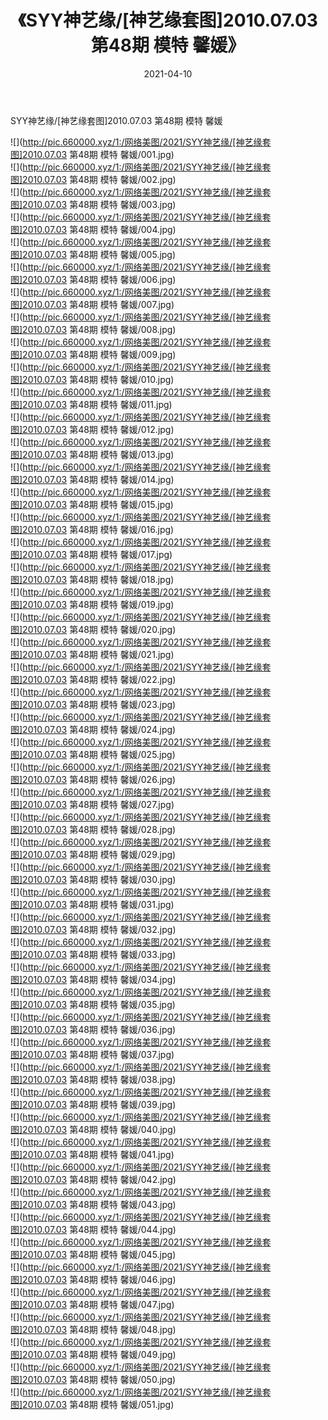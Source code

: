 ﻿---
layout: post
title:  《SYY神艺缘/[神艺缘套图]2010.07.03 第48期 模特 馨媛》
date:   2021-04-10
img: http://pic.660000.xyz/1:/网络美图/2021/SYY神艺缘/[神艺缘套图]2010.07.03 第48期 模特 馨媛/000.jpg
categories: [美女, 清纯, 唯美]
---

SYY神艺缘/[神艺缘套图]2010.07.03 第48期 模特 馨媛

 ![](http://pic.660000.xyz/1:/网络美图/2021/SYY神艺缘/[神艺缘套图]2010.07.03 第48期 模特 馨媛/001.jpg) <br>![](http://pic.660000.xyz/1:/网络美图/2021/SYY神艺缘/[神艺缘套图]2010.07.03 第48期 模特 馨媛/002.jpg) <br>![](http://pic.660000.xyz/1:/网络美图/2021/SYY神艺缘/[神艺缘套图]2010.07.03 第48期 模特 馨媛/003.jpg) <br>![](http://pic.660000.xyz/1:/网络美图/2021/SYY神艺缘/[神艺缘套图]2010.07.03 第48期 模特 馨媛/004.jpg) <br>![](http://pic.660000.xyz/1:/网络美图/2021/SYY神艺缘/[神艺缘套图]2010.07.03 第48期 模特 馨媛/005.jpg) <br>![](http://pic.660000.xyz/1:/网络美图/2021/SYY神艺缘/[神艺缘套图]2010.07.03 第48期 模特 馨媛/006.jpg) <br>![](http://pic.660000.xyz/1:/网络美图/2021/SYY神艺缘/[神艺缘套图]2010.07.03 第48期 模特 馨媛/007.jpg) <br>![](http://pic.660000.xyz/1:/网络美图/2021/SYY神艺缘/[神艺缘套图]2010.07.03 第48期 模特 馨媛/008.jpg) <br>![](http://pic.660000.xyz/1:/网络美图/2021/SYY神艺缘/[神艺缘套图]2010.07.03 第48期 模特 馨媛/009.jpg) <br>![](http://pic.660000.xyz/1:/网络美图/2021/SYY神艺缘/[神艺缘套图]2010.07.03 第48期 模特 馨媛/010.jpg) <br>![](http://pic.660000.xyz/1:/网络美图/2021/SYY神艺缘/[神艺缘套图]2010.07.03 第48期 模特 馨媛/011.jpg) <br>![](http://pic.660000.xyz/1:/网络美图/2021/SYY神艺缘/[神艺缘套图]2010.07.03 第48期 模特 馨媛/012.jpg) <br>![](http://pic.660000.xyz/1:/网络美图/2021/SYY神艺缘/[神艺缘套图]2010.07.03 第48期 模特 馨媛/013.jpg) <br>![](http://pic.660000.xyz/1:/网络美图/2021/SYY神艺缘/[神艺缘套图]2010.07.03 第48期 模特 馨媛/014.jpg) <br>![](http://pic.660000.xyz/1:/网络美图/2021/SYY神艺缘/[神艺缘套图]2010.07.03 第48期 模特 馨媛/015.jpg) <br>![](http://pic.660000.xyz/1:/网络美图/2021/SYY神艺缘/[神艺缘套图]2010.07.03 第48期 模特 馨媛/016.jpg) <br>![](http://pic.660000.xyz/1:/网络美图/2021/SYY神艺缘/[神艺缘套图]2010.07.03 第48期 模特 馨媛/017.jpg) <br>![](http://pic.660000.xyz/1:/网络美图/2021/SYY神艺缘/[神艺缘套图]2010.07.03 第48期 模特 馨媛/018.jpg) <br>![](http://pic.660000.xyz/1:/网络美图/2021/SYY神艺缘/[神艺缘套图]2010.07.03 第48期 模特 馨媛/019.jpg) <br>![](http://pic.660000.xyz/1:/网络美图/2021/SYY神艺缘/[神艺缘套图]2010.07.03 第48期 模特 馨媛/020.jpg) <br>![](http://pic.660000.xyz/1:/网络美图/2021/SYY神艺缘/[神艺缘套图]2010.07.03 第48期 模特 馨媛/021.jpg) <br>![](http://pic.660000.xyz/1:/网络美图/2021/SYY神艺缘/[神艺缘套图]2010.07.03 第48期 模特 馨媛/022.jpg) <br>![](http://pic.660000.xyz/1:/网络美图/2021/SYY神艺缘/[神艺缘套图]2010.07.03 第48期 模特 馨媛/023.jpg) <br>![](http://pic.660000.xyz/1:/网络美图/2021/SYY神艺缘/[神艺缘套图]2010.07.03 第48期 模特 馨媛/024.jpg) <br>![](http://pic.660000.xyz/1:/网络美图/2021/SYY神艺缘/[神艺缘套图]2010.07.03 第48期 模特 馨媛/025.jpg) <br>![](http://pic.660000.xyz/1:/网络美图/2021/SYY神艺缘/[神艺缘套图]2010.07.03 第48期 模特 馨媛/026.jpg) <br>![](http://pic.660000.xyz/1:/网络美图/2021/SYY神艺缘/[神艺缘套图]2010.07.03 第48期 模特 馨媛/027.jpg) <br>![](http://pic.660000.xyz/1:/网络美图/2021/SYY神艺缘/[神艺缘套图]2010.07.03 第48期 模特 馨媛/028.jpg) <br>![](http://pic.660000.xyz/1:/网络美图/2021/SYY神艺缘/[神艺缘套图]2010.07.03 第48期 模特 馨媛/029.jpg) <br>![](http://pic.660000.xyz/1:/网络美图/2021/SYY神艺缘/[神艺缘套图]2010.07.03 第48期 模特 馨媛/030.jpg) <br>![](http://pic.660000.xyz/1:/网络美图/2021/SYY神艺缘/[神艺缘套图]2010.07.03 第48期 模特 馨媛/031.jpg) <br>![](http://pic.660000.xyz/1:/网络美图/2021/SYY神艺缘/[神艺缘套图]2010.07.03 第48期 模特 馨媛/032.jpg) <br>![](http://pic.660000.xyz/1:/网络美图/2021/SYY神艺缘/[神艺缘套图]2010.07.03 第48期 模特 馨媛/033.jpg) <br>![](http://pic.660000.xyz/1:/网络美图/2021/SYY神艺缘/[神艺缘套图]2010.07.03 第48期 模特 馨媛/034.jpg) <br>![](http://pic.660000.xyz/1:/网络美图/2021/SYY神艺缘/[神艺缘套图]2010.07.03 第48期 模特 馨媛/035.jpg) <br>![](http://pic.660000.xyz/1:/网络美图/2021/SYY神艺缘/[神艺缘套图]2010.07.03 第48期 模特 馨媛/036.jpg) <br>![](http://pic.660000.xyz/1:/网络美图/2021/SYY神艺缘/[神艺缘套图]2010.07.03 第48期 模特 馨媛/037.jpg) <br>![](http://pic.660000.xyz/1:/网络美图/2021/SYY神艺缘/[神艺缘套图]2010.07.03 第48期 模特 馨媛/038.jpg) <br>![](http://pic.660000.xyz/1:/网络美图/2021/SYY神艺缘/[神艺缘套图]2010.07.03 第48期 模特 馨媛/039.jpg) <br>![](http://pic.660000.xyz/1:/网络美图/2021/SYY神艺缘/[神艺缘套图]2010.07.03 第48期 模特 馨媛/040.jpg) <br>![](http://pic.660000.xyz/1:/网络美图/2021/SYY神艺缘/[神艺缘套图]2010.07.03 第48期 模特 馨媛/041.jpg) <br>![](http://pic.660000.xyz/1:/网络美图/2021/SYY神艺缘/[神艺缘套图]2010.07.03 第48期 模特 馨媛/042.jpg) <br>![](http://pic.660000.xyz/1:/网络美图/2021/SYY神艺缘/[神艺缘套图]2010.07.03 第48期 模特 馨媛/043.jpg) <br>![](http://pic.660000.xyz/1:/网络美图/2021/SYY神艺缘/[神艺缘套图]2010.07.03 第48期 模特 馨媛/044.jpg) <br>![](http://pic.660000.xyz/1:/网络美图/2021/SYY神艺缘/[神艺缘套图]2010.07.03 第48期 模特 馨媛/045.jpg) <br>![](http://pic.660000.xyz/1:/网络美图/2021/SYY神艺缘/[神艺缘套图]2010.07.03 第48期 模特 馨媛/046.jpg) <br>![](http://pic.660000.xyz/1:/网络美图/2021/SYY神艺缘/[神艺缘套图]2010.07.03 第48期 模特 馨媛/047.jpg) <br>![](http://pic.660000.xyz/1:/网络美图/2021/SYY神艺缘/[神艺缘套图]2010.07.03 第48期 模特 馨媛/048.jpg) <br>![](http://pic.660000.xyz/1:/网络美图/2021/SYY神艺缘/[神艺缘套图]2010.07.03 第48期 模特 馨媛/049.jpg) <br>![](http://pic.660000.xyz/1:/网络美图/2021/SYY神艺缘/[神艺缘套图]2010.07.03 第48期 模特 馨媛/050.jpg) <br>![](http://pic.660000.xyz/1:/网络美图/2021/SYY神艺缘/[神艺缘套图]2010.07.03 第48期 模特 馨媛/051.jpg) <br>